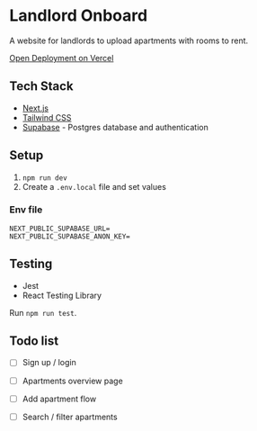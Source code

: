 # Landlord Onboard

A website for landlords to upload apartments with rooms to rent.

[Open Deployment on Vercel](https://landlord-onboard.vercel.app)

## Tech Stack
- [Next.js](https://nextjs.org)
- [Tailwind CSS](https://tailwindcss.com)
- [Supabase](https://supabase.com) - Postgres database and authentication

## Setup

1. `npm run dev`
2. Create a `.env.local` file and set values

### Env file

```
NEXT_PUBLIC_SUPABASE_URL=
NEXT_PUBLIC_SUPABASE_ANON_KEY=
```

## Testing
- Jest
- React Testing Library

Run `npm run test`.

## Todo list

- [ ] Sign up / login
- [ ] Apartments overview page
- [ ] Add apartment flow
- [ ] Search / filter apartments

